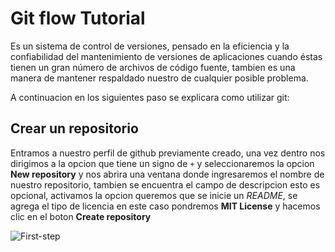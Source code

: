 # Git flow Tutorial
>
Es un sistema de control de versiones, pensado en la eficiencia y la confiabilidad del mantenimiento de versiones de aplicaciones cuando éstas tienen un gran número de archivos de código fuente, tambien es una manera de mantener respaldado nuestro de cualquier posible problema.
>
A continuacion en los siguientes paso se explicara como utilizar git:
>
## Crear un repositorio
>
Entramos a nuestro perfil de github previamente creado, una vez dentro nos dirigimos a la opcion que tiene un signo de `+` y seleccionaremos la opcion **New repository** y nos abrira una ventana donde ingresaremos el nombre de nuestro repositorio, tambien se encuentra el campo de descripcion esto es opcional, activamos la opcion queremos que se inicie un *README*, se agrega el tipo de licencia en este caso pondremos **MIT License** y hacemos clic en el boton **Create repository**

![First-step](https://github.com/CesarG91/Tatooine-HDH/SPRINT-2/02-GIT/img/first.png)